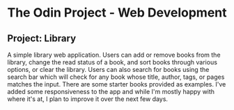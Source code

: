 # The Odin Project - Web Development

## Project: Library

A simple library web application. Users can add or remove books from the library, change the read status of a book, and sort books through various options, or clear the library. Users can also search for books using the search bar which will check for any book whose title, author, tags, or pages matches the input. There are some starter books provided as examples. I've added some responsiveness to the app and while I'm mostly happy with where it's at, I plan to improve it over the next few days.
